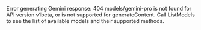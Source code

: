 <!-- 
Generated by: gemini
Prompt type: sources
Generated at: 2025-06-07T00:33:30.697694
-->

Error generating Gemini response: 404 models/gemini-pro is not found for API version v1beta, or is not supported for generateContent. Call ListModels to see the list of available models and their supported methods.